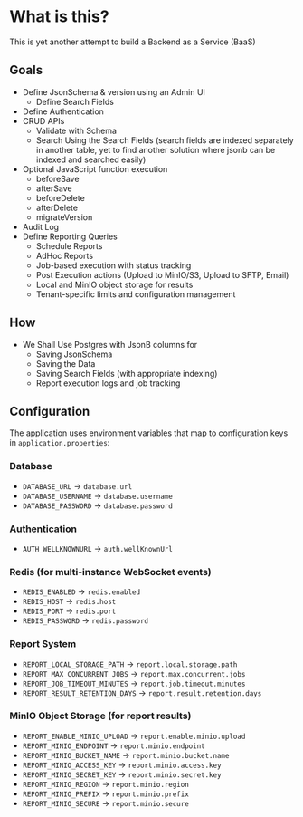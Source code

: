 What is this?
=

This is yet another attempt to build a Backend as a Service (BaaS)

Goals
-

- Define JsonSchema & version using an Admin UI
  - Define Search Fields
- Define Authentication
- CRUD APIs
  - Validate with Schema
  - Search Using the Search Fields (search fields are indexed separately in another table, yet to find another solution where jsonb can be indexed and searched easily)
- Optional JavaScript function execution
  - beforeSave
  - afterSave
  - beforeDelete
  - afterDelete
  - migrateVersion
- Audit Log
- Define Reporting Queries
  - Schedule Reports
  - AdHoc Reports  
  - Job-based execution with status tracking
  - Post Execution actions (Upload to MinIO/S3, Upload to SFTP, Email)
  - Local and MinIO object storage for results
  - Tenant-specific limits and configuration management

How
-

* We Shall Use Postgres with JsonB columns for
  * Saving JsonSchema
  * Saving the Data
  * Saving Search Fields (with appropriate indexing)
  * Report execution logs and job tracking

## Configuration

The application uses environment variables that map to configuration keys in `application.properties`:

### Database
- `DATABASE_URL` → `database.url`
- `DATABASE_USERNAME` → `database.username` 
- `DATABASE_PASSWORD` → `database.password`

### Authentication
- `AUTH_WELLKNOWNURL` → `auth.wellKnownUrl`

### Redis (for multi-instance WebSocket events)
- `REDIS_ENABLED` → `redis.enabled`
- `REDIS_HOST` → `redis.host`
- `REDIS_PORT` → `redis.port`
- `REDIS_PASSWORD` → `redis.password`

### Report System
- `REPORT_LOCAL_STORAGE_PATH` → `report.local.storage.path`
- `REPORT_MAX_CONCURRENT_JOBS` → `report.max.concurrent.jobs`
- `REPORT_JOB_TIMEOUT_MINUTES` → `report.job.timeout.minutes`
- `REPORT_RESULT_RETENTION_DAYS` → `report.result.retention.days`

### MinIO Object Storage (for report results)
- `REPORT_ENABLE_MINIO_UPLOAD` → `report.enable.minio.upload`
- `REPORT_MINIO_ENDPOINT` → `report.minio.endpoint`
- `REPORT_MINIO_BUCKET_NAME` → `report.minio.bucket.name`
- `REPORT_MINIO_ACCESS_KEY` → `report.minio.access.key`
- `REPORT_MINIO_SECRET_KEY` → `report.minio.secret.key`
- `REPORT_MINIO_REGION` → `report.minio.region`
- `REPORT_MINIO_PREFIX` → `report.minio.prefix`
- `REPORT_MINIO_SECURE` → `report.minio.secure`
